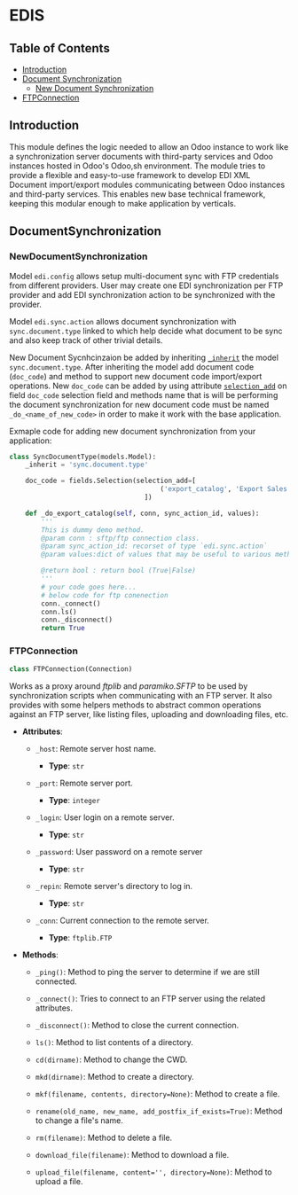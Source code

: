 # EDIS

## Table of Contents
- [Introduction](#user-content-introduction)
- [Document Synchronization ](#user-content-documentdynchronization)
  - [New Document Synchronization](#user-content-newdocumentsynchronization)
- [FTPConnection](#user-content-ftpconnection)

## Introduction
This module defines the logic needed to allow an Odoo instance to work like a synchronization server documents with third-party services and Odoo instances hosted in Odoo's Odoo,sh environment.
The module tries to provide a flexible and easy-to-use framework to develop EDI XML Document import/export modules communicating between Odoo instances and third-party services.
This enables new base technical framework, keeping this modular enough to make application by verticals.

## DocumentSynchronization

### NewDocumentSynchronization
Model `edi.config` allows setup multi-document sync with FTP credentials from different providers. User may create one EDI synchronization per FTP provider and add EDI synchronization action to be synchronized with the provider.

Model `edi.sync.action` allows document synchronization with  `sync.document.type` linked to which help decide what document to be sync and also keep track of other trivial details.

New Document Sycnhcinzaion be added by inheriting [`_inherit`](https://www.odoo.com/documentation/12.0/reference/orm.html#odoo.models.Model._inherit) the model `sync.document.type`.
After inheriting the model add document code (`doc_code`) and method to support new document code import/export operations. New `doc_code` can be added by using attribute [`selection_add`](https://www.odoo.com/documentation/12.0/reference/orm.html#basic-fields) on field  `doc_code` selection field and methods name that is will be performing the document synchronization for new document code must be named `_do_<name_of_new_code>` in order to make it work with the base application.

Exmaple code for adding new document synchronization from your application:

```python
class SyncDocumentType(models.Model):
    _inherit = 'sync.document.type'

    doc_code = fields.Selection(selection_add=[
                                      ('export_catalog', 'Export Sales Catalog (832)')
                                  ])

    def _do_export_catalog(self, conn, sync_action_id, values):
        '''
        This is dummy demo method.
        @param conn : sftp/ftp connection class.
        @param sync_action_id: recorset of type `edi.sync.action`
        @param values:dict of values that may be useful to various methods

        @return bool : return bool (True|False)
        '''
        # your code goes here...
        # below code for ftp conenection
        conn._connect()
        conn.ls()        
        conn._disconnect()
        return True

```


### FTPConnection
```python
class FTPConnection(Connection)
```
Works as a proxy around *ftplib* and *paramiko.SFTP* to be used by synchronization scripts when communicating with an FTP server. It also provides with some helpers methods to abstract common operations against an FTP server, like listing files, uploading and downloading files, etc.

- **Attributes**:
  - `_host`: Remote server host name.
    - **Type**: `str`

  - `_port`: Remote server port.
    - **Type**: `integer`

  - `_login`: User login on a remote server.
    - **Type**: `str`

  - `_password`: User password on a remote server
    - **Type**: `str`

  - `_repin`: Remote server's directory to log in.
    - **Type**: `str`

  - `_conn`: Current connection to the remote server.
    - **Type**: `ftplib.FTP`

- **Methods**:
  - `_ping()`: Method to ping the server to determine if we are still connected.

  - `_connect()`: Tries to connect to an FTP server using the related attributes.

  - `_disconnect()`: Method to close the current connection.

  - `ls()`: Method to list contents of a directory.

  - `cd(dirname)`: Method to change the CWD.

  - `mkd(dirname)`: Method to create a directory.

  - `mkf(filename, contents, directory=None)`: Method to create a file.

  - `rename(old_name, new_name, add_postfix_if_exists=True)`: Method to change a file's name.

  - `rm(filename)`: Method to delete a file.

  - `download_file(filename)`: Method to download a file.

  - `upload_file(filename, content='', directory=None)`: Method to upload a file.

